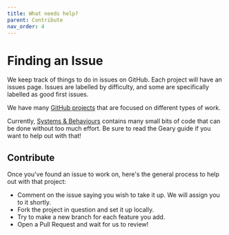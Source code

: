 ```yaml
---
title: What needs help?
parent: Contribute
nav_order: 4
---
```


# Finding an Issue

We keep track of things to do in issues on GitHub. Each project will have an issues page. Issues are labelled by difficulty, and some are specifically labelled as good first issues.

We have many [GitHub projects](https://github.com/orgs/MineInAbyss/projects) that are focused on different types of work. 

Currently, [Systems & Behaviours](https://github.com/orgs/MineInAbyss/projects/7) contains many small bits of code that can be done without too much effort. Be sure to read the Geary guide if you want to help out with that!

## Contribute

Once you've found an issue to work on, here's the general process to help out with that project:

- Comment on the issue saying you wish to take it up. We will assign you to it shortly.
- Fork the project in question and set it up locally.
- Try to make a new branch for each feature you add.
- Open a Pull Request and wait for us to review!
